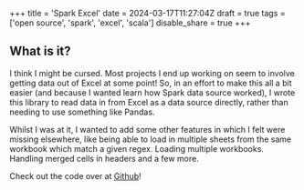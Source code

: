 +++
title = 'Spark Excel'
date = 2024-03-17T11:27:04Z
draft = true
tags = ['open source', 'spark', 'excel', 'scala']
disable_share = true
+++
## What is it?

I think I might be cursed. Most projects I end up working on seem to involve getting data out of Excel at some point! So, in an effort to make this all a bit easier (and because I wanted learn how Spark data source worked), I wrote this library to read data in from Excel as a data source directly, rather than needing to use something like Pandas.

Whilst I was at it, I wanted to add some other features in which I felt were missing elsewhere, like being able to load in multiple sheets from the same workbook which match a given regex. Loading multiple workbooks. Handling merged cells in headers and a few more.

Check out the code over at [Github](https://github.com/elastacloud/spark-excel "Spark Excel")!
